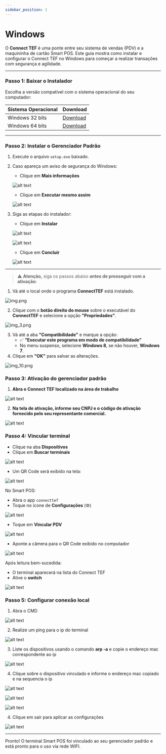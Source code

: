 ```yaml
---
sidebar_position: 1
---
```


# Windows

O **Connect TEF** é uma ponte entre seu sistema de vendas (PDV) e a maquininha de cartão Smart POS. Este guia mostra como instalar e configurar o Connect TEF no Windows para começar a realizar transações com segurança e agilidade.

---

### Passo 1: Baixar o Instalador

Escolha a versão compatível com o sistema operacional do seu computador:

| Sistema Operacional | Download |
|---------------------|----------|
| Windows 32 bits     | [Download](https://arquivos.pdvpos.com.br/connecttef/gerenciador-padrao/instaladores/setup-32.exe) |
| Windows 64 bits     | [Download](https://arquivos.pdvpos.com.br/connecttef/gerenciador-padrao/instaladores/setup-64.exe) |

---

### Passo 2: Instalar o Gerenciador Padrão

1. Execute o arquivo `setup.exe` baixado.
2. Caso apareça um aviso de segurança do Windows:
   - Clique em **Mais informações**
   
   ![alt text](image.png)

   - Clique em **Executar mesmo assim**
   
   ![alt text](image-1.png)

3. Siga as etapas do instalador:

   - Clique em **Instalar**

   ![alt text](image-6.png)

   ![alt text](2.png)

   - Clique em **Concluir**

   ![alt text](image-8.png)

---

> ⚠️ **Atenção,** siga os passos abaixo **antes de prosseguir com a ativação**:

1. Vá até o local onde o programa **ConnectTEF** está instalado.

![img.png](img.png)

2. Clique com o **botão direito do mouse** sobre o executável do **ConnectTEF** e selecione a opção **"Propriedades"**.

![img_3.png](img_3.png)

3. Vá até a aba **"Compatibilidade"** e marque a opção:
   - ✅ **"Executar este programa em modo de compatibilidade"**
   - No menu suspenso, selecione **Windows 8**, se não houver, **Windows 7**.
6. Clique em **"OK"** para salvar as alterações.

![img_10.png](img_10.png)

### Passo 3: Ativação do gerenciador padrão

1. **Abra o Connect TEF localizado na área de trabalho**

![alt text](image-5.png)

2. **Na tela de ativação, informe seu CNPJ e o código de ativação fornecido pelo seu representante comercial.**

![alt text](tela_ativacao_gerenciador_padrao_windows.png)

### Passo 4: Vincular terminal

- Clique na aba **Dispositivos**
- Clique em **Buscar terminais**

![alt text](image-9.png)

- Um QR Code será exibido na tela:

![alt text](<Captura de tela 2025-10-05 183709.png>)

No Smart POS:

- Abra o app `connecttef`
- Toque no ícone de **Configurações** (⚙️)

![alt text](image-10.png)

- Toque em **Vincular PDV**

![alt text](image-11.png)

- Aponte a câmera para o QR Code exibido no computador

![alt text](image-12.png)

Após leitura bem-sucedida:

- O terminal aparecerá na lista do Connect TEF
- Ative o **switch**

![alt text](image-13.png)

### Passo 5: Configurar conexão local

1. Abra o CMD

![alt text](image-14.png)

2. Realize um ping para o ip do terminal

![alt text](image-15.png)

3. Liste os dispositivos usando o comando **arp -a** e copie o endereço mac correspondente ao ip

![alt text](image-22.png)

4. Clique sobre o dispositivo vinculado e informe o endereço mac copiado e na sequencia o ip

![alt text](image-24.png)

![alt text](image-19.png)

![alt text](image-21.png)

4. Clique em sair para aplicar as configurações

![alt text](image-25.png)

---

Pronto! O terminal Smart POS foi vinculado ao seu gerenciador padrão e está pronto para o uso via rede WIFI.